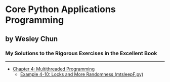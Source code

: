 # Core Python Applications Programming
## by Wesley Chun
### My Solutions to the Rigorous Exercises in the Excellent Book
***


* [Chapter 4: Multithreaded Programming][chap4]
    * [Example 4-10: Locks and More Randomness (mtsleepF.py)][4-10]

[chap4]: /Chap4
[4-10]: /Chap4/mtsleepF.py

